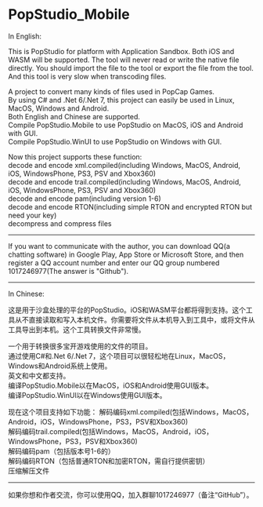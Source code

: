 # PopStudio_Mobile
In English:  
  
This is PopStudio for platform with Application Sandbox. Both iOS and WASM will be supported.  The tool will never read or write the native file directly.  You should import the file to the tool or export the file from the tool.  And this tool is very slow when transcoding files.  
  
A project to convert many kinds of files used in PopCap Games.  
By using C# and .Net 6/.Net 7, this project can easily be used in Linux, MacOS, Windows and Android.  
Both English and Chinese are supported.  
Compile PopStudio.Mobile to use PopStudio on MacOS, iOS and Android with GUI.  
Compile PopStudio.WinUI to use PopStudio on Windows with GUI.  
  
Now this project supports these function:  
decode and encode xml.compiled(including Windows, MacOS, Android, iOS, WindowsPhone, PS3, PSV and Xbox360)  
decode and encode trail.compiled(including Windows, MacOS, Android, iOS, WindowsPhone, PS3, PSV and Xbox360)  
decode and encode pam(including version 1-6)  
decode and encode RTON(including simple RTON and encrypted RTON but need your key)  
decompress and compress files  
___
If you want to communicate with the author, you can download QQ(a chatting software) in Google Play, App Store or Microsoft Store, and then register a QQ account number and enter our QQ group numbered 1017246977(The answer is "Github").
___
In Chinese:  
  
这是用于沙盒处理的平台的PopStudio。iOS和WASM平台都将得到支持。这个工具从不直接读取和写入本机文件。你需要将文件从本机导入到工具中，或将文件从工具导出到本机。这个工具转换文件非常慢。  
  
一个用于转换很多宝开游戏使用的文件的项目。  
通过使用C#和.Net 6/.Net 7，这个项目可以很轻松地在Linux，MacOS，Windows和Android系统上使用。  
英文和中文都支持。  
编译PopStudio.Mobile以在MacOS，iOS和Android使用GUI版本。  
编译PopStudio.WinUI以在Windows使用GUI版本。  
  
现在这个项目支持如下功能：
解码编码xml.compiled(包括Windows，MacOS，Android，iOS，WindowsPhone，PS3，PSV和Xbox360)  
解码编码trail.compiled(包括Windows，MacOS，Android，iOS，WindowsPhone，PS3，PSV和Xbox360)  
解码编码pam（包括版本号1-6的）  
解码编码RTON（包括普通RTON和加密RTON，需自行提供密钥）  
压缩解压文件  
___
如果你想和作者交流，你可以使用QQ，加入群聊1017246977（备注“GitHub”）。  